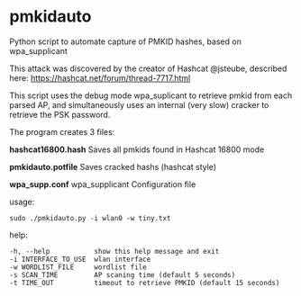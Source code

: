 # pmkidauto

Python script to automate capture of PMKID hashes, based on wpa_supplicant

This attack was discovered by the creator of Hashcat @jsteube, described here: https://hashcat.net/forum/thread-7717.html

This script uses the debug mode wpa_suplicant to retrieve pmkid from each parsed AP, and simultaneously uses an internal (very slow) cracker to retrieve the PSK password.

The program creates 3 files:

**hashcat16800.hash** Saves all pmkids found in Hashcat 16800 mode

**pmkidauto.potfile** Saves cracked hashs (hashcat style)

**wpa_supp.conf** wpa_supplicant Configuration file


usage:

    sudo ./pmkidauto.py -i wlan0 -w tiny.txt
    
help:

    -h, --help           show this help message and exit
    -i INTERFACE_TO_USE  wlan interface
    -w WORDLIST_FILE     wordlist file
    -s SCAN_TIME         AP scaning time (default 5 seconds)
    -t TIME_OUT          timeout to retrieve PMKID (default 15 seconds)


